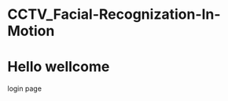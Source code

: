 # CCTV_Facial-Recognization-In-Motion
<h1>Hello wellcome</h1>
<p1>
<a herf="https://github.com/vishnuvardhankoyya/loginpage">login page</a>
</p1>
